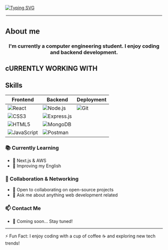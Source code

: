 
[![Typing SVG](https://readme-typing-svg.demolab.com?font=Fira+Code&duration=3000&pause=500&color=FFFFFFE9&width=430&lines=%C2%A1Hey%2C+%3CCoder%2F%3E!+%F0%9F%9A%80;VargasAPI+here+%F0%9F%92%BB)](https://git.io/typing-svg)

<hr style="border: 2px solid white;">
<h2 style="font-family: Arial, sans-serif; font-size: 24px;">About me</h2>



<h3 align="center">I'm currently a computer engineering student. I enjoy coding and backend development.</h3>


<h2>cURRENTLY WORKING WITH </h2>


## Skills

| Frontend | Backend | Deployment |
| --- | --- | --- |
| ![React](https://profilinator.rishav.dev/skills-assets/react-original-wordmark.svg) | ![Node.js](https://profilinator.rishav.dev/skills-assets/nodejs-original-wordmark.svg) | ![Git](https://profilinator.rishav.dev/skills-assets/git-scm-icon.svg) |
| ![CSS3](https://profilinator.rishav.dev/skills-assets/css3-original-wordmark.svg) | ![Express.js](https://profilinator.rishav.dev/skills-assets/express-original-wordmark.svg) |  |
| ![HTML5](https://profilinator.rishav.dev/skills-assets/html5-original-wordmark.svg) | ![MongoDB](https://profilinator.rishav.dev/skills-assets/mongodb-original-wordmark.svg) |  |
| ![JavaScript](https://profilinator.rishav.dev/skills-assets/javascript-original.svg) | ![Postman](https://uxwing.com/wp-content/themes/uxwing/download/brands-and-social-media/postman-icon.png) |  |


<p>

### 📚 Currently Learning  
- 🌱 Next.js & AWS  
- 📖 Improving my English  

### 🤝 Collaboration & Networking  
- 👯 Open to collaborating on open-source projects  
- 💬 Ask me about anything web development related  

### 📫 Contact Me  
- 🚀 Coming soon... Stay tuned!  

---

⚡ Fun Fact: I enjoy coding with a cup of coffee ☕ and exploring new tech trends!  
